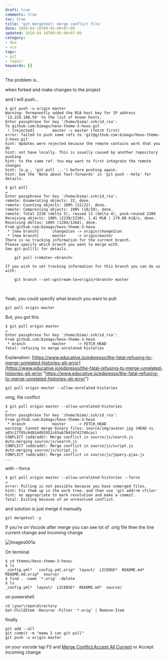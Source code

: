 ```yaml
---
draft: true
comments: true
toc: true
title: 'git mergetool: merge conflict file'
date: 2020-04-16T09:05:00+07:00
updated: 2020-04-16T09:05:00+07:00
category:
- dev
- vcs
tags:
- git
- repair
keywords: []
---
```


The problem is..

when forked and make changes to the project

and I will push...

    $ git push -u origin master
    Warning: Permanently added the RSA host key for IP address '13.229.188.59' to the list of known hosts.
    Enter passphrase for key '/home/bima/.ssh/id_rsa': 
    To github.com:bimagv/hexo-theme-3-hexo.git
     ! [rejected]        master -> master (fetch first)
    error: failed to push some refs to 'git@github.com:bimagv/hexo-theme-3-hexo.git'
    hint: Updates were rejected because the remote contains work that you do
    hint: not have locally. This is usually caused by another repository pushing
    hint: to the same ref. You may want to first integrate the remote changes
    hint: (e.g., 'git pull ...') before pushing again.
    hint: See the 'Note about fast-forwards' in 'git push --help' for details.
    
    $ git pull                                                                                                            ↵
    Enter passphrase for key '/home/bima/.ssh/id_rsa': 
    remote: Enumerating objects: 22, done.
    remote: Counting objects: 100% (22/22), done.
    remote: Compressing objects: 100% (18/18), done.
    remote: Total 2230 (delta 5), reused 13 (delta 4), pack-reused 2208
    Receiving objects: 100% (2230/2230), 1.41 MiB | 179.00 KiB/s, done.
    Resolving deltas: 100% (1264/1264), done.
    From github.com:bimagv/hexo-theme-3-hexo
     * [new branch]      changeIcon -> origin/changeIcon
     * [new branch]      master     -> origin/master
    There is no tracking information for the current branch.
    Please specify which branch you want to merge with.
    See git-pull(1) for details.
    
        git pull <remote> <branch>
    
    If you wish to set tracking information for this branch you can do so with:
    
        git branch --set-upstream-to=origin/<branch> master

‌

Yeah, you could specify what branch you want to pull:

    git pull origin master

But, you got this

    $ git pull origin master                                                                                              ↵
    Enter passphrase for key '/home/bima/.ssh/id_rsa': 
    From github.com:bimagv/hexo-theme-3-hexo
     * branch            master     -> FETCH_HEAD
    fatal: refusing to merge unrelated histories

Explanation: [https://www.educative.io/edpresso/the-fatal-refusing-to-merge-unrelated-histories-git-error](https://www.educative.io/edpresso/the-fatal-refusing-to-merge-unrelated-histories-git-error "https://www.educative.io/edpresso/the-fatal-refusing-to-merge-unrelated-histories-git-error")

    git pull origin master --allow-unrelated-histories

omg, file conflict

    $ git pull origin master --allow-unrelated-histories                                                                  ↵
    Enter passphrase for key '/home/bima/.ssh/id_rsa': 
    From github.com:bimagv/hexo-theme-3-hexo
     * branch            master     -> FETCH_HEAD
    warning: Cannot merge binary files: source/img/avatar.jpg (HEAD vs. a03c17f85c8d81dd92952c65ab70416f42746cac)
    CONFLICT (add/add): Merge conflict in source/js/search.js
    Auto-merging source/js/search.js
    CONFLICT (add/add): Merge conflict in source/js/script.js
    Auto-merging source/js/script.js
    CONFLICT (add/add): Merge conflict in source/js/jquery.pjax.js
    ...

with --force

    $ git pull origin master --allow-unrelated-histories --force                                                          ↵
    error: Pulling is not possible because you have unmerged files.
    hint: Fix them up in the work tree, and then use 'git add/rm <file>'
    hint: as appropriate to mark resolution and make a commit.
    fatal: Exiting because of an unresolved conflict.

and solution is just merge it manually

    git mergetool -y

If you're on Vscode after merge you can see lot of .orig file then the line current change and incoming change

![Images001a](https://res.cloudinary.com/bimagv/image/upload/v1593780594/2020-04/images001a_mrjs0f.png)

On terminal

    $ cd themes/hexo-theme-3-hexo/
    $ ls
    _config.yml*  _config.yml.orig*  layout/  LICENSE*  README.md*  README.md.orig*  source/
    $ find . -name '*.orig' -delete 
    $ ls
    _config.yml*  layout/  LICENSE*  README.md*  source/

on powershell

    cd \your\repo\directory
    Get-ChildItem -Recurse -Filter '*.orig' | Remove-Item

finally

    git add --all
    git commit -m "mama I can git pull"
    git push -u origin master

on your vscode tap F5 and [Merge Conflict:Accept All Current](https://github.com/bimagv/hexo-theme-3-hexo/commit/dd01cfcd5769615298b7f7b6612ac692dd7d0b73) or Accept incoming change